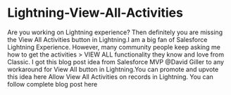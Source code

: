 # Lightning-View-All-Activities

Are you working on Lightning experience? Then definitely you are missing the View All Activities button in Lightning.I am a big fan of Salesforce Lightning Experience. However, many community people keep asking me how to get the activities > VIEW ALL functionality they know and love from Classic. I got this blog post idea from Salesforce MVP @David Giller to any workaround for View All button in Lightning.You can promote and upvote this idea here Allow View All Activities on records in Lightning. You can follow complete blog post here 
